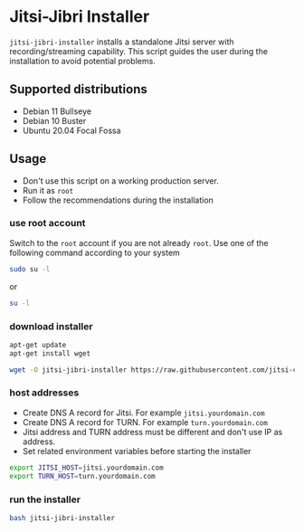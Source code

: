 # Jitsi-Jibri Installer

`jitsi-jibri-installer` installs a standalone Jitsi server with
recording/streaming capability. This script guides the user during
the installation to avoid potential problems.

## Supported distributions

- Debian 11 Bullseye
- Debian 10 Buster
- Ubuntu 20.04 Focal Fossa

## Usage

- Don't use this script on a working production server.
- Run it as `root`
- Follow the recommendations during the installation

### use root account

Switch to the `root` account if you are not already `root`. Use one of the
following command according to your system

```bash
sudo su -l
```

or

```bash
su -l
```

### download installer

```bash
apt-get update
apt-get install wget

wget -O jitsi-jibri-installer https://raw.githubusercontent.com/jitsi-contrib/installers/main/jitsi-jibri/jitsi-jibri-installer
```

### host addresses

- Create DNS A record for Jitsi. For example `jitsi.yourdomain.com`
- Create DNS A record for TURN. For example `turn.yourdomain.com`
- Jitsi address and TURN address must be different and don't use IP as address.
- Set related environment variables before starting the installer

```bash
export JITSI_HOST=jitsi.yourdomain.com
export TURN_HOST=turn.yourdomain.com
```

### run the installer

```bash
bash jitsi-jibri-installer
```
